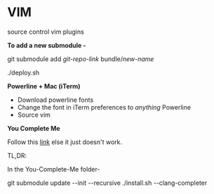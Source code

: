 # VIM
source control vim plugins

**To add a new submodule -**

git submodule add *git-repo-link* bundle/*new-name*

./deploy.sh

**Powerline + Mac (iTerm)**

 * Download powerline fonts
 * Change the font in iTerm preferences to *anything* Powerline
 * Source vim

**You Complete Me**

Follow this [link](http://www.alexeyshmalko.com/2014/youcompleteme-ultimate-autocomplete-plugin-for-vim/) else it just doesn't work.

TL,DR:

In the You-Complete-Me folder-

git submodule update --init --recursive
./install.sh --clang-completer
